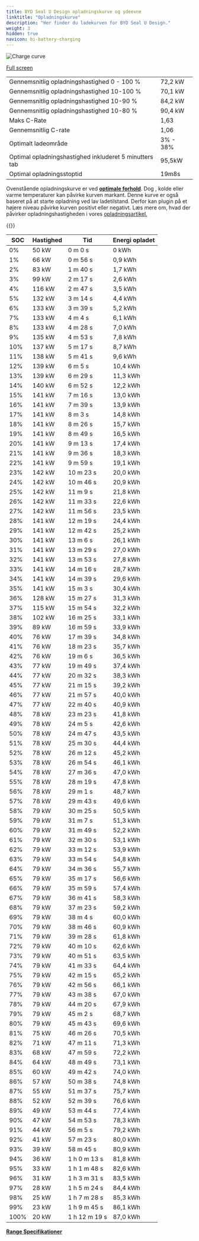 ```yaml
---
title: BYD Seal U Design opladningskurve og ydeevne
linktitle: "Opladningskurve"
description: "Her finder du ladekurven for BYD Seal U Design."
weight: 3
hidden: true
navicon: bi-battery-charging
---
```

<!-- markdownlint-disable MD033 -->
<img src="/images/models/byd/seal_u/seal_u_design/chargingcurve.svg" alt="Charge curve" class="img-fluid">

[Full screen](/images/models/byd/seal_u/seal_u_design/chargingcurve.svg)


<table class="table table-striped border">
<tbody>
<tr>
<td>Gennemsnitlig opladningshastighed 0 - 100 %</td><td>72,2 kW</td>
</tr>
<tr>
<td>Gennemsnitlig opladningshastighed 10-100 %</td><td>70,1 kW</td>
</tr>
<tr>
<td>Gennemsnitlig opladningshastighed 10-90 %</td><td>84,2 kW</td>
</tr>
<tr>
<td>Gennemsnitlig opladningshastighed 10-80 %</td><td>90,4 kW</td>
</tr>
<tr>
<td>Maks C-Rate</td><td>1,63</td>
</tr>
<tr>
<td>Gennemsnitlig C-rate</td><td>1,06</td>
</tr>
<tr>
<td>Optimalt ladeområde</td><td>3% - 38%</td>
</tr>
<tr>
<td>Optimal opladningshastighed inkluderet 5 minutters tab</td><td>95,5kW</td>
</tr>
<tr>
<td>Optimal opladningsstoptid</td><td>19m8s</td>
</tr>
</tbody>
</table>


Ovenstående opladningskurve er ved **[optimale forhold](../../../../../technology/battery/charging/#temperatur)**. Dog , kolde eller varme temperaturer kan påvirke kurven markant. Denne kurve er også baseret på at starte opladning ved lav ladetilstand. Derfor kan plugin på et højere niveau påvirke kurven positivt eller negativt. Læs mere om, hvad der påvirker opladningshastigheden i vores [opladningsartikel.](../../../../../technology/battery/charging/)


{{<evkxdisplayaddarticle />}}
<table class="table table-striped border">
<thead>
<tr><th>SOC</th><th>Hastighed</th><th>Tid</th><th>Energi opladet</th></tr>
</thead>
<tbody>
<tr>
<td>0%</td><td>50 kW</td><td> 0 m 0 s </td><td>0 kWh </td>
</tr>
<tr>
<td>1%</td><td>66 kW</td><td> 0 m 56 s </td><td>0,9 kWh </td>
</tr>
<tr>
<td>2%</td><td>83 kW</td><td> 1 m 40 s </td><td>1,7 kWh </td>
</tr>
<tr>
<td>3%</td><td>99 kW</td><td> 2 m 17 s </td><td>2,6 kWh </td>
</tr>
<tr>
<td>4%</td><td>116 kW</td><td> 2 m 47 s </td><td>3,5 kWh </td>
</tr>
<tr>
<td>5%</td><td>132 kW</td><td> 3 m 14 s </td><td>4,4 kWh </td>
</tr>
<tr>
<td>6%</td><td>133 kW</td><td> 3 m 39 s </td><td>5,2 kWh </td>
</tr>
<tr>
<td>7%</td><td>133 kW</td><td> 4 m 4 s </td><td>6,1 kWh </td>
</tr>
<tr>
<td>8%</td><td>133 kW</td><td> 4 m 28 s </td><td>7,0 kWh </td>
</tr>
<tr>
<td>9%</td><td>135 kW</td><td> 4 m 53 s </td><td>7,8 kWh </td>
</tr>
<tr>
<td>10%</td><td>137 kW</td><td> 5 m 17 s </td><td>8,7 kWh </td>
</tr>
<tr>
<td>11%</td><td>138 kW</td><td> 5 m 41 s </td><td>9,6 kWh </td>
</tr>
<tr>
<td>12%</td><td>139 kW</td><td> 6 m 5 s </td><td>10,4 kWh </td>
</tr>
<tr>
<td>13%</td><td>139 kW</td><td> 6 m 29 s </td><td>11,3 kWh </td>
</tr>
<tr>
<td>14%</td><td>140 kW</td><td> 6 m 52 s </td><td>12,2 kWh </td>
</tr>
<tr>
<td>15%</td><td>141 kW</td><td> 7 m 16 s </td><td>13,0 kWh </td>
</tr>
<tr>
<td>16%</td><td>141 kW</td><td> 7 m 39 s </td><td>13,9 kWh </td>
</tr>
<tr>
<td>17%</td><td>141 kW</td><td> 8 m 3 s </td><td>14,8 kWh </td>
</tr>
<tr>
<td>18%</td><td>141 kW</td><td> 8 m 26 s </td><td>15,7 kWh </td>
</tr>
<tr>
<td>19%</td><td>141 kW</td><td> 8 m 49 s </td><td>16,5 kWh </td>
</tr>
<tr>
<td>20%</td><td>141 kW</td><td> 9 m 13 s </td><td>17,4 kWh </td>
</tr>
<tr>
<td>21%</td><td>141 kW</td><td> 9 m 36 s </td><td>18,3 kWh </td>
</tr>
<tr>
<td>22%</td><td>141 kW</td><td> 9 m 59 s </td><td>19,1 kWh </td>
</tr>
<tr>
<td>23%</td><td>142 kW</td><td> 10 m 23 s </td><td>20,0 kWh </td>
</tr>
<tr>
<td>24%</td><td>142 kW</td><td> 10 m 46 s </td><td>20,9 kWh </td>
</tr>
<tr>
<td>25%</td><td>142 kW</td><td> 11 m 9 s </td><td>21,8 kWh </td>
</tr>
<tr>
<td>26%</td><td>142 kW</td><td> 11 m 33 s </td><td>22,6 kWh </td>
</tr>
<tr>
<td>27%</td><td>142 kW</td><td> 11 m 56 s </td><td>23,5 kWh </td>
</tr>
<tr>
<td>28%</td><td>141 kW</td><td> 12 m 19 s </td><td>24,4 kWh </td>
</tr>
<tr>
<td>29%</td><td>141 kW</td><td> 12 m 42 s </td><td>25,2 kWh </td>
</tr>
<tr>
<td>30%</td><td>141 kW</td><td> 13 m 6 s </td><td>26,1 kWh </td>
</tr>
<tr>
<td>31%</td><td>141 kW</td><td> 13 m 29 s </td><td>27,0 kWh </td>
</tr>
<tr>
<td>32%</td><td>141 kW</td><td> 13 m 53 s </td><td>27,8 kWh </td>
</tr>
<tr>
<td>33%</td><td>141 kW</td><td> 14 m 16 s </td><td>28,7 kWh </td>
</tr>
<tr>
<td>34%</td><td>141 kW</td><td> 14 m 39 s </td><td>29,6 kWh </td>
</tr>
<tr>
<td>35%</td><td>141 kW</td><td> 15 m 3 s </td><td>30,4 kWh </td>
</tr>
<tr>
<td>36%</td><td>128 kW</td><td> 15 m 27 s </td><td>31,3 kWh </td>
</tr>
<tr>
<td>37%</td><td>115 kW</td><td> 15 m 54 s </td><td>32,2 kWh </td>
</tr>
<tr>
<td>38%</td><td>102 kW</td><td> 16 m 25 s </td><td>33,1 kWh </td>
</tr>
<tr>
<td>39%</td><td>89 kW</td><td> 16 m 59 s </td><td>33,9 kWh </td>
</tr>
<tr>
<td>40%</td><td>76 kW</td><td> 17 m 39 s </td><td>34,8 kWh </td>
</tr>
<tr>
<td>41%</td><td>76 kW</td><td> 18 m 23 s </td><td>35,7 kWh </td>
</tr>
<tr>
<td>42%</td><td>76 kW</td><td> 19 m 6 s </td><td>36,5 kWh </td>
</tr>
<tr>
<td>43%</td><td>77 kW</td><td> 19 m 49 s </td><td>37,4 kWh </td>
</tr>
<tr>
<td>44%</td><td>77 kW</td><td> 20 m 32 s </td><td>38,3 kWh </td>
</tr>
<tr>
<td>45%</td><td>77 kW</td><td> 21 m 15 s </td><td>39,2 kWh </td>
</tr>
<tr>
<td>46%</td><td>77 kW</td><td> 21 m 57 s </td><td>40,0 kWh </td>
</tr>
<tr>
<td>47%</td><td>77 kW</td><td> 22 m 40 s </td><td>40,9 kWh </td>
</tr>
<tr>
<td>48%</td><td>78 kW</td><td> 23 m 23 s </td><td>41,8 kWh </td>
</tr>
<tr>
<td>49%</td><td>78 kW</td><td> 24 m 5 s </td><td>42,6 kWh </td>
</tr>
<tr>
<td>50%</td><td>78 kW</td><td> 24 m 47 s </td><td>43,5 kWh </td>
</tr>
<tr>
<td>51%</td><td>78 kW</td><td> 25 m 30 s </td><td>44,4 kWh </td>
</tr>
<tr>
<td>52%</td><td>78 kW</td><td> 26 m 12 s </td><td>45,2 kWh </td>
</tr>
<tr>
<td>53%</td><td>78 kW</td><td> 26 m 54 s </td><td>46,1 kWh </td>
</tr>
<tr>
<td>54%</td><td>78 kW</td><td> 27 m 36 s </td><td>47,0 kWh </td>
</tr>
<tr>
<td>55%</td><td>78 kW</td><td> 28 m 19 s </td><td>47,8 kWh </td>
</tr>
<tr>
<td>56%</td><td>78 kW</td><td> 29 m 1 s </td><td>48,7 kWh </td>
</tr>
<tr>
<td>57%</td><td>78 kW</td><td> 29 m 43 s </td><td>49,6 kWh </td>
</tr>
<tr>
<td>58%</td><td>79 kW</td><td> 30 m 25 s </td><td>50,5 kWh </td>
</tr>
<tr>
<td>59%</td><td>79 kW</td><td> 31 m 7 s </td><td>51,3 kWh </td>
</tr>
<tr>
<td>60%</td><td>79 kW</td><td> 31 m 49 s </td><td>52,2 kWh </td>
</tr>
<tr>
<td>61%</td><td>79 kW</td><td> 32 m 30 s </td><td>53,1 kWh </td>
</tr>
<tr>
<td>62%</td><td>79 kW</td><td> 33 m 12 s </td><td>53,9 kWh </td>
</tr>
<tr>
<td>63%</td><td>79 kW</td><td> 33 m 54 s </td><td>54,8 kWh </td>
</tr>
<tr>
<td>64%</td><td>79 kW</td><td> 34 m 36 s </td><td>55,7 kWh </td>
</tr>
<tr>
<td>65%</td><td>79 kW</td><td> 35 m 17 s </td><td>56,6 kWh </td>
</tr>
<tr>
<td>66%</td><td>79 kW</td><td> 35 m 59 s </td><td>57,4 kWh </td>
</tr>
<tr>
<td>67%</td><td>79 kW</td><td> 36 m 41 s </td><td>58,3 kWh </td>
</tr>
<tr>
<td>68%</td><td>79 kW</td><td> 37 m 23 s </td><td>59,2 kWh </td>
</tr>
<tr>
<td>69%</td><td>79 kW</td><td> 38 m 4 s </td><td>60,0 kWh </td>
</tr>
<tr>
<td>70%</td><td>79 kW</td><td> 38 m 46 s </td><td>60,9 kWh </td>
</tr>
<tr>
<td>71%</td><td>79 kW</td><td> 39 m 28 s </td><td>61,8 kWh </td>
</tr>
<tr>
<td>72%</td><td>79 kW</td><td> 40 m 10 s </td><td>62,6 kWh </td>
</tr>
<tr>
<td>73%</td><td>79 kW</td><td> 40 m 51 s </td><td>63,5 kWh </td>
</tr>
<tr>
<td>74%</td><td>79 kW</td><td> 41 m 33 s </td><td>64,4 kWh </td>
</tr>
<tr>
<td>75%</td><td>79 kW</td><td> 42 m 15 s </td><td>65,2 kWh </td>
</tr>
<tr>
<td>76%</td><td>79 kW</td><td> 42 m 56 s </td><td>66,1 kWh </td>
</tr>
<tr>
<td>77%</td><td>79 kW</td><td> 43 m 38 s </td><td>67,0 kWh </td>
</tr>
<tr>
<td>78%</td><td>79 kW</td><td> 44 m 20 s </td><td>67,9 kWh </td>
</tr>
<tr>
<td>79%</td><td>79 kW</td><td> 45 m 2 s </td><td>68,7 kWh </td>
</tr>
<tr>
<td>80%</td><td>79 kW</td><td> 45 m 43 s </td><td>69,6 kWh </td>
</tr>
<tr>
<td>81%</td><td>75 kW</td><td> 46 m 26 s </td><td>70,5 kWh </td>
</tr>
<tr>
<td>82%</td><td>71 kW</td><td> 47 m 11 s </td><td>71,3 kWh </td>
</tr>
<tr>
<td>83%</td><td>68 kW</td><td> 47 m 59 s </td><td>72,2 kWh </td>
</tr>
<tr>
<td>84%</td><td>64 kW</td><td> 48 m 49 s </td><td>73,1 kWh </td>
</tr>
<tr>
<td>85%</td><td>60 kW</td><td> 49 m 42 s </td><td>74,0 kWh </td>
</tr>
<tr>
<td>86%</td><td>57 kW</td><td> 50 m 38 s </td><td>74,8 kWh </td>
</tr>
<tr>
<td>87%</td><td>55 kW</td><td> 51 m 37 s </td><td>75,7 kWh </td>
</tr>
<tr>
<td>88%</td><td>52 kW</td><td> 52 m 39 s </td><td>76,6 kWh </td>
</tr>
<tr>
<td>89%</td><td>49 kW</td><td> 53 m 44 s </td><td>77,4 kWh </td>
</tr>
<tr>
<td>90%</td><td>47 kW</td><td> 54 m 53 s </td><td>78,3 kWh </td>
</tr>
<tr>
<td>91%</td><td>44 kW</td><td> 56 m 5 s </td><td>79,2 kWh </td>
</tr>
<tr>
<td>92%</td><td>41 kW</td><td> 57 m 23 s </td><td>80,0 kWh </td>
</tr>
<tr>
<td>93%</td><td>39 kW</td><td> 58 m 45 s </td><td>80,9 kWh </td>
</tr>
<tr>
<td>94%</td><td>36 kW</td><td>1 h 0 m 13 s </td><td>81,8 kWh </td>
</tr>
<tr>
<td>95%</td><td>33 kW</td><td>1 h 1 m 48 s </td><td>82,6 kWh </td>
</tr>
<tr>
<td>96%</td><td>31 kW</td><td>1 h 3 m 31 s </td><td>83,5 kWh </td>
</tr>
<tr>
<td>97%</td><td>28 kW</td><td>1 h 5 m 24 s </td><td>84,4 kWh </td>
</tr>
<tr>
<td>98%</td><td>25 kW</td><td>1 h 7 m 28 s </td><td>85,3 kWh </td>
</tr>
<tr>
<td>99%</td><td>23 kW</td><td>1 h 9 m 45 s </td><td>86,1 kWh </td>
</tr>
<tr>
<td>100%</td><td>20 kW</td><td>1 h 12 m 19 s </td><td>87,0 kWh </td>
</tr>
</tbody>
</table>

<div class="mt-3 mb-3">
<a href="../rangeandconsumption/" class="text-decoration-none text-black">
<strong><i class="bi-arrow-left"></i> Range </strong>
</a>
<a href="../specifications/" class="text-decoration-none text-black float-end">
<strong>Specifikationer <i class="bi-arrow-right"></i></strong>
</a>
</div>

